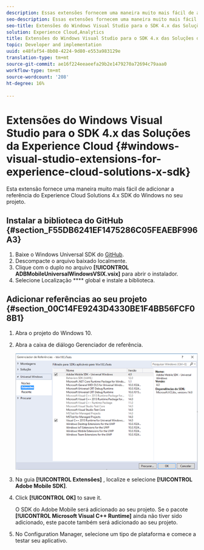 ```yaml
---
description: Essas extensões fornecem uma maneira muito mais fácil de adicionar a referência do Experience Cloud Solutions 4.x SDK do Windows no seu projeto.
seo-description: Essas extensões fornecem uma maneira muito mais fácil de adicionar a referência do Experience Cloud Solutions 4.x SDK do Windows no seu projeto.
seo-title: Extensões do Windows Visual Studio para o SDK 4.x das Soluções da Experience Cloud
solution: Experience Cloud,Analytics
title: Extensões do Windows Visual Studio para o SDK 4.x das Soluções da Experience Cloud
topic: Developer and implementation
uuid: e48faf54-8b08-4224-9d80-e553a983129e
translation-type: tm+mt
source-git-commit: ae16f224eeaeefa29b2e1479270a72694c79aaa0
workflow-type: tm+mt
source-wordcount: '208'
ht-degree: 16%

---
```



# Extensões do Windows Visual Studio para o SDK 4.x das Soluções da Experience Cloud {#windows-visual-studio-extensions-for-experience-cloud-solutions-x-sdk}

Esta extensão fornece uma maneira muito mais fácil de adicionar a referência do Experience Cloud Solutions 4.x SDK do Windows no seu projeto.

## Instalar a biblioteca do GitHub {#section_F55DB6241EF1475286C05FEAEBF996A3}

1. Baixe o Windows Universal SDK do [GitHub](https://github.com/Adobe-Marketing-Cloud/mobile-services/releases).
1. Descompacte o arquivo baixado localmente.
1. Clique com o duplo no arquivo **[!UICONTROL ADBMobileUniversalWindowsVSIX.vsix]** para abrir o instalador.
1. Selecione Localização **** global e instale a biblioteca.

## Adicionar referências ao seu projeto {#section_00C14FE9243D4330BE1F4BB56FCF08B1}

1. Abra o projeto do Windows 10.
1. Abra a caixa de diálogo Gerenciador de referência.

   ![](assets/ref_manager.png)

1. Na guia **[!UICONTROL Extensões]** , localize e selecione **[!UICONTROL Adobe Mobile SDK]**.
1. Click **[!UICONTROL OK]** to save it.

   O SDK do Adobe Mobile será adicionado ao seu projeto. Se o pacote **[!UICONTROL Microsoft Visual C++ Runtime]** ainda não tiver sido adicionado, este pacote também será adicionado ao seu projeto.

1. No Configuration Manager, selecione um tipo de plataforma e comece a testar seu aplicativo.

